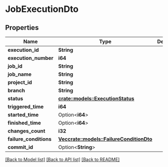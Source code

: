 # JobExecutionDto

## Properties

Name | Type | Description | Notes
------------ | ------------- | ------------- | -------------
**execution_id** | **String** |  | 
**execution_number** | **i64** |  | 
**job_id** | **String** |  | 
**job_name** | **String** |  | 
**project_id** | **String** |  | 
**branch** | **String** |  | 
**status** | [**crate::models::ExecutionStatus**](ExecutionStatus.md) |  | 
**triggered_time** | **i64** |  | 
**started_time** | Option<**i64**> |  | [optional]
**finished_time** | Option<**i64**> |  | [optional]
**changes_count** | **i32** |  | 
**failure_conditions** | [**Vec<crate::models::FailureConditionDto>**](FailureConditionDTO.md) |  | 
**commit_id** | Option<**String**> |  | [optional]

[[Back to Model list]](../README.md#documentation-for-models) [[Back to API list]](../README.md#documentation-for-api-endpoints) [[Back to README]](../README.md)


